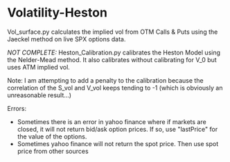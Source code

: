 # Volatility-Heston

Vol_surface.py calculates the implied vol from OTM Calls & Puts using the Jaeckel method on live SPX options data.


*NOT COMPLETE:*
Heston_Calibration.py calibrates the Heston Model using the Nelder-Mead method.
It also calibrates without calibrating for V_0 but uses ATM implied vol.

Note: I am attempting to add a penalty to the calibration because the correlation of the S_vol and V_vol keeps tending to -1 (which is obviously an unreasonable result...)

Errors:
- Sometimes there is an error in yahoo finance where if markets are closed, it will not return bid/ask option prices. If so, use "lastPrice" for the value of the options.
- Sometimes yahoo finance will not return the spot price. Then use spot price from other sources
